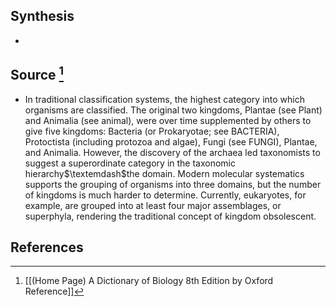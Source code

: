 ## Synthesis
- 
## Source [^1]
- In traditional classification systems, the highest category into which organisms are classified. The original two kingdoms, Plantae (see Plant) and Animalia (see animal), were over time supplemented by others to give five kingdoms: Bacteria (or Prokaryotae; see BACTERIA), Protoctista (including protozoa and algae), Fungi (see FUNGI), Plantae, and Animalia. However, the discovery of the archaea led taxonomists to suggest a superordinate category in the taxonomic hierarchy$\textemdash$the domain. Modern molecular systematics supports the grouping of organisms into three domains, but the number of kingdoms is much harder to determine. Currently, eukaryotes, for example, are grouped into at least four major assemblages, or superphyla, rendering the traditional concept of kingdom obsolescent.
## References

[^1]: [[(Home Page) A Dictionary of Biology 8th Edition by Oxford Reference]]